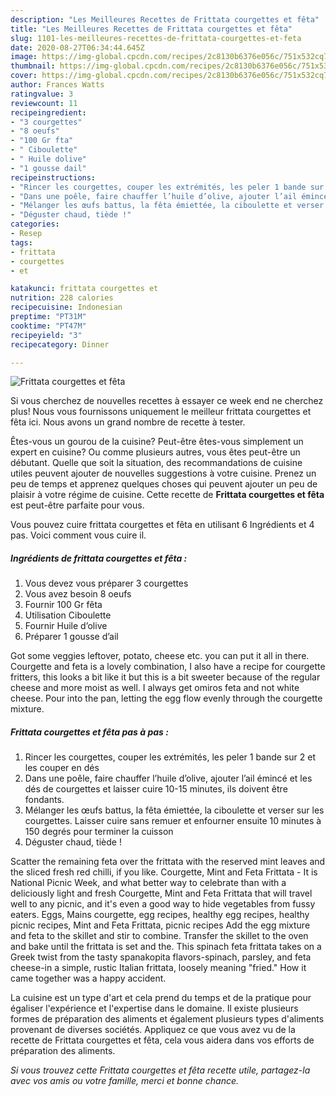 ```yaml
---
description: "Les Meilleures Recettes de Frittata courgettes et fêta"
title: "Les Meilleures Recettes de Frittata courgettes et fêta"
slug: 1101-les-meilleures-recettes-de-frittata-courgettes-et-feta
date: 2020-08-27T06:34:44.645Z
image: https://img-global.cpcdn.com/recipes/2c8130b6376e056c/751x532cq70/frittata-courgettes-et-feta-photo-principale-de-la-recette.jpg
thumbnail: https://img-global.cpcdn.com/recipes/2c8130b6376e056c/751x532cq70/frittata-courgettes-et-feta-photo-principale-de-la-recette.jpg
cover: https://img-global.cpcdn.com/recipes/2c8130b6376e056c/751x532cq70/frittata-courgettes-et-feta-photo-principale-de-la-recette.jpg
author: Frances Watts
ratingvalue: 3
reviewcount: 11
recipeingredient:
- "3 courgettes"
- "8 oeufs"
- "100 Gr fta"
- " Ciboulette"
- " Huile dolive"
- "1 gousse dail"
recipeinstructions:
- "Rincer les courgettes, couper les extrémités, les peler 1 bande sur 2 et les couper en dés"
- "Dans une poêle, faire chauffer l’huile d’olive, ajouter l’ail émincé et les dés de courgettes et laisser cuire 10-15 minutes, ils doivent être fondants."
- "Mélanger les œufs battus, la fêta émiettée, la ciboulette et verser sur les courgettes. Laisser cuire sans remuer et enfourner ensuite 10 minutes à 150 degrés pour terminer la cuisson"
- "Déguster chaud, tiède !"
categories:
- Resep
tags:
- frittata
- courgettes
- et

katakunci: frittata courgettes et 
nutrition: 228 calories
recipecuisine: Indonesian
preptime: "PT31M"
cooktime: "PT47M"
recipeyield: "3"
recipecategory: Dinner

---
```



![Frittata courgettes et fêta](https://img-global.cpcdn.com/recipes/2c8130b6376e056c/751x532cq70/frittata-courgettes-et-feta-photo-principale-de-la-recette.jpg)

Si vous cherchez de nouvelles recettes à essayer ce week end ne cherchez plus! Nous vous fournissons uniquement le meilleur frittata courgettes et fêta ici. Nous avons un grand nombre de recette à tester.

Êtes-vous un gourou de la cuisine? Peut-être êtes-vous simplement un expert en cuisine? Ou comme plusieurs autres, vous êtes peut-être un débutant. Quelle que soit la situation, des recommandations de cuisine utiles peuvent ajouter de nouvelles suggestions à votre cuisine. Prenez un peu de temps et apprenez quelques choses qui peuvent ajouter un peu de plaisir à votre régime de cuisine. Cette recette de <strong> Frittata courgettes et fêta </strong> est peut-être parfaite pour vous.

<!--inarticleads1-->

Vous pouvez cuire frittata courgettes et fêta en utilisant 6 Ingrédients et 4 pas. Voici comment vous cuire il.

##### Ingrédients de frittata courgettes et fêta :

1. Vous devez vous préparer 3 courgettes
1. Vous avez besoin 8 oeufs
1. Fournir 100 Gr fêta
1. Utilisation  Ciboulette
1. Fournir  Huile d’olive
1. Préparer 1 gousse d’ail


Got some veggies leftover, potato, cheese etc. you can put it all in there. Courgette and feta is a lovely combination, I also have a recipe for courgette fritters, this looks a bit like it but this is a bit sweeter because of the regular cheese and more moist as well. I always get omiros feta and not white cheese. Pour into the pan, letting the egg flow evenly through the courgette mixture. 

<!--inarticleads2-->

##### Frittata courgettes et fêta pas à pas :

1. Rincer les courgettes, couper les extrémités, les peler 1 bande sur 2 et les couper en dés
1. Dans une poêle, faire chauffer l’huile d’olive, ajouter l’ail émincé et les dés de courgettes et laisser cuire 10-15 minutes, ils doivent être fondants.
1. Mélanger les œufs battus, la fêta émiettée, la ciboulette et verser sur les courgettes. Laisser cuire sans remuer et enfourner ensuite 10 minutes à 150 degrés pour terminer la cuisson
1. Déguster chaud, tiède !


Scatter the remaining feta over the frittata with the reserved mint leaves and the sliced fresh red chilli, if you like. Courgette, Mint and Feta Frittata - It is National Picnic Week, and what better way to celebrate than with a deliciously light and fresh Courgette, Mint and Feta Frittata that will travel well to any picnic, and it&#39;s even a good way to hide vegetables from fussy eaters. Eggs, Mains courgette, egg recipes, healthy egg recipes, healthy picnic recipes, Mint and Feta Frittata, picnic recipes Add the egg mixture and feta to the skillet and stir to combine. Transfer the skillet to the oven and bake until the frittata is set and the. This spinach feta frittata takes on a Greek twist from the tasty spanakopita flavors-spinach, parsley, and feta cheese-in a simple, rustic Italian frittata, loosely meaning &#34;fried.&#34; How it came together was a happy accident. 

<!--inarticleads1-->

<p>
La cuisine est un type d'art et cela prend du temps et de la pratique pour égaliser l'expérience et l'expertise dans le domaine. Il existe plusieurs formes de préparation des aliments et également plusieurs types d'aliments provenant de diverses sociétés. Appliquez ce que vous avez vu de la recette de Frittata courgettes et fêta, cela vous aidera dans vos efforts de préparation des aliments.
</p>

<p>
<i>Si vous trouvez cette Frittata courgettes et fêta recette utile, partagez-la avec vos amis ou votre famille, merci et bonne chance.</i>
</p>
